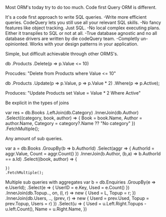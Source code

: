 Most ORM's today try to do too much. Code first Query ORM is different.

It's a code first approach to write SQL queries.
-Write more efficient queries. CodeQuery lets you still use all your relevant SQL skills.
-No fancy features like object tracking. Just SQL.
-No local complex executing plans. Either it transpiles to SQL or not at all.
-True database agnostic and no all database drivers are written by die codeQuery team.
-Completly un-opinionted. Works with your design patterns in your application.

Simple, but difficult achievable through other ORMS's.

db
    .Products
    .Delete(p => p.Value <= 10)

Procudes: "Delete from Products where Value <= 10"

db
    .Products
    .Update(p => p.Value, p => p.Value * 2)
    .Where(p => p.Active);

Produces: "Update Products set Value = Value * 2 Where Active"

Be explicit in the types of joins

var res = db.Books
    .LeftJoin(db.Category)
    .InnerJoin(db.Author)
    .Select((category, book, author) => {
        Book = book.Name,
        Author = author.Name,
        Category = category?.Name ?? "No category"
    })
    .FetchMultiple();
    
Any amount of sub queries.

var a = db.Books
    .GroupBy(b => b.AuthorId)
    .Select(aggr => {
        AuthorId = aggr.Value,
        Count = aggr.Count()
    })
    .InnerJoin(b.Author, (b,a) => b.AuthorId == a.Id)
    .Select((book, author) => {

    })
    .FetchMultiple();

Multiple sub queries with aggregates
    var b = db.Enquiries
        .GroupBy(e => e.UserId);
        .Select(e => {
            UserID = e.Key,
            Used = e.Count()
        })
        .InnerJoin(db.Topup.., on, (l, r) => new { Used = L, Topup = r; })
        .InnerJoin(db.Users, .., (prev, r) => new { Userd = prev.Used, Topup = prev.Topup, Users = r) })
        .Select(u => {
            Used = u.Left.Right.Topups - u.left.Count(),
            Name = u.Right.Name,
        })
        
